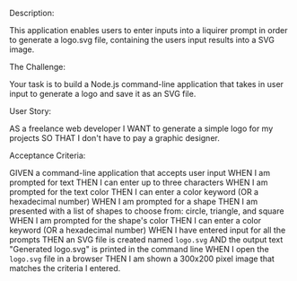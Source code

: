 Description:

This application enables users to enter inputs into a liquirer prompt in order to generate a logo.svg file, containing the users input results into a SVG image.

The Challenge:

Your task is to build a Node.js command-line application that takes in user input to generate a logo and save it as an SVG file.

User Story:

AS a freelance web developer
I WANT to generate a simple logo for my projects
SO THAT I don't have to pay a graphic designer.

Acceptance Criteria:

GIVEN a command-line application that accepts user input
WHEN I am prompted for text
THEN I can enter up to three characters
WHEN I am prompted for the text color
THEN I can enter a color keyword (OR a hexadecimal number)
WHEN I am prompted for a shape
THEN I am presented with a list of shapes to choose from: circle, triangle, and square
WHEN I am prompted for the shape's color
THEN I can enter a color keyword (OR a hexadecimal number)
WHEN I have entered input for all the prompts
THEN an SVG file is created named `logo.svg`
AND the output text "Generated logo.svg" is printed in the command line
WHEN I open the `logo.svg` file in a browser
THEN I am shown a 300x200 pixel image that matches the criteria I entered.